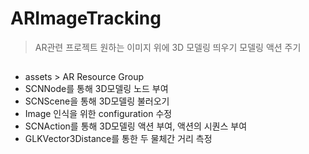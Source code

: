 #  ARImageTracking

> AR관련 프로젝트
> 원하는 이미지 위에 3D 모델링 띄우기
> 모델링 액션 주기

## 

- assets > AR Resource Group
- SCNNode를 통해 3D모델링 노드 부여
- SCNScene을 통해 3D모델링 불러오기
- Image 인식을 위한 configuration 수정
- SCNAction를 통해 3D모델링 액션 부여, 액션의 시퀀스 부여
- GLKVector3Distance를 통한 두 물체간 거리 측정

